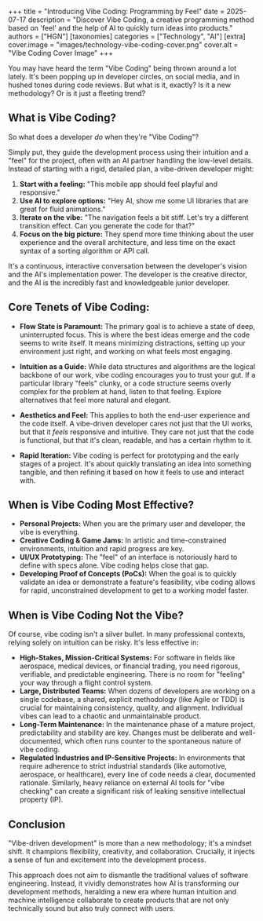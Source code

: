 +++
title = "Introducing Vibe Coding: Programming by Feel"
date = 2025-07-17
description = "Discover Vibe Coding, a creative programming method based on 'feel' and the help of AI to quickly turn ideas into products."
authors = ["HGN"]
[taxonomies]
categories = ["Technology", "AI"]
[extra]
cover.image = "images/technology-vibe-coding-cover.png"
cover.alt = "Vibe Coding Cover Image"
+++

You may have heard the term "Vibe Coding" being thrown around a lot lately. It's been popping up in developer circles, on social media, and in hushed tones during code reviews. But what is it, exactly? Is it a new methodology? Or is it just a fleeting trend?

## What is Vibe Coding?

So what does a developer *do* when they're "Vibe Coding"?

Simply put, they guide the development process using their intuition and a "feel" for the project, often with an AI partner handling the low-level details. Instead of starting with a rigid, detailed plan, a vibe-driven developer might:

1.  **Start with a feeling:** "This mobile app should feel playful and responsive."
2.  **Use AI to explore options:** "Hey AI, show me some UI libraries that are great for fluid animations."
3.  **Iterate on the vibe:** "The navigation feels a bit stiff. Let's try a different transition effect. Can you generate the code for that?"
4.  **Focus on the big picture:** They spend more time thinking about the user experience and the overall architecture, and less time on the exact syntax of a sorting algorithm or API call.

It's a continuous, interactive conversation between the developer's vision and the AI's implementation power. The developer is the creative director, and the AI is the incredibly fast and knowledgeable junior developer.

## Core Tenets of Vibe Coding:

- **Flow State is Paramount:** The primary goal is to achieve a state of deep, uninterrupted focus. This is where the best ideas emerge and the code seems to write itself. It means minimizing distractions, setting up your environment just right, and working on what feels most engaging.

- **Intuition as a Guide:** While data structures and algorithms are the logical backbone of our work, vibe coding encourages you to trust your gut. If a particular library "feels" clunky, or a code structure seems overly complex for the problem at hand, listen to that feeling. Explore alternatives that feel more natural and elegant.

- **Aesthetics and Feel:** This applies to both the end-user experience and the code itself. A vibe-driven developer cares not just that the UI works, but that it *feels* responsive and intuitive. They care not just that the code is functional, but that it's clean, readable, and has a certain rhythm to it.

- **Rapid Iteration:** Vibe coding is perfect for prototyping and the early stages of a project. It's about quickly translating an idea into something tangible, and then refining it based on how it feels to use and interact with.

## When is Vibe Coding Most Effective?

- **Personal Projects:** When you are the primary user and developer, the vibe is everything.
- **Creative Coding & Game Jams:** In artistic and time-constrained environments, intuition and rapid progress are key.
- **UI/UX Prototyping:** The "feel" of an interface is notoriously hard to define with specs alone. Vibe coding helps close that gap.
- **Developing Proof of Concepts (PoCs):** When the goal is to quickly validate an idea or demonstrate a feature's feasibility, vibe coding allows for rapid, unconstrained development to get to a working model faster.

## When is Vibe Coding Not the Vibe?

Of course, vibe coding isn't a silver bullet. In many professional contexts, relying solely on intuition can be risky. It's less effective in:

- **High-Stakes, Mission-Critical Systems:** For software in fields like aerospace, medical devices, or financial trading, you need rigorous, verifiable, and predictable engineering. There is no room for "feeling" your way through a flight control system.
- **Large, Distributed Teams:** When dozens of developers are working on a single codebase, a shared, explicit methodology (like Agile or TDD) is crucial for maintaining consistency, quality, and alignment. Individual vibes can lead to a chaotic and unmaintainable product.
- **Long-Term Maintenance:** In the maintenance phase of a mature project, predictability and stability are key. Changes must be deliberate and well-documented, which often runs counter to the spontaneous nature of vibe coding.
- **Regulated Industries and IP-Sensitive Projects:** In environments that require adherence to strict industrial standards (like automotive, aerospace, or healthcare), every line of code needs a clear, documented rationale. Similarly, heavy reliance on external AI tools for "vibe checking" can create a significant risk of leaking sensitive intellectual property (IP).

## Conclusion

"Vibe-driven development" is more than a new methodology; it's a mindset shift. It champions flexibility, creativity, and collaboration. Crucially, it injects a sense of fun and excitement into the development process.

This approach does not aim to dismantle the traditional values of software engineering. Instead, it vividly demonstrates how AI is transforming our development methods, heralding a new era where human intuition and machine intelligence collaborate to create products that are not only technically sound but also truly connect with users.